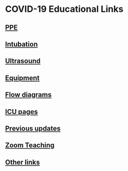 # COVID-19 Educational Links

## [PPE](ppe.md)

## [Intubation](https://youtu.be/ELdEJ4ZutB8)

## [Ultrasound](https://www.criticalcare-sonography.com/2020/03/18/features-of-lung-ultrasound-of-covid-19/)

## [Equipment](equipment.md)

## [Flow diagrams](flow.md)

## [ICU pages](icu.md)

## [Previous updates](prev-updates.md)

## [Zoom Teaching](zoom.md)

## [Other links](other.md)

